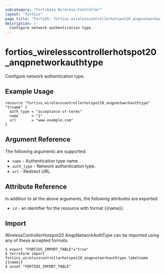 ```yaml
---
subcategory: "FortiGate Wireless-Controller"
layout: "fortios"
page_title: "FortiOS: fortios_wirelesscontrollerhotspot20_anqpnetworkauthtype"
description: |-
  Configure network authentication type.
---
```


# fortios_wirelesscontrollerhotspot20_anqpnetworkauthtype
Configure network authentication type.

## Example Usage

```hcl
resource "fortios_wirelesscontrollerhotspot20_anqpnetworkauthtype" "trname" {
  auth_type = "acceptance-of-terms"
  name      = "1"
  url       = "www.example.com"
}
```

## Argument Reference


The following arguments are supported:

* `name` - Authentication type name.
* `auth_type` - Network authentication type.
* `url` - Redirect URL.


## Attribute Reference

In addition to all the above arguments, the following attributes are exported:
* `id` - an identifier for the resource with format {{name}}.

## Import

WirelessControllerHotspot20 AnqpNetworkAuthType can be imported using any of these accepted formats:
```
$ export "FORTIOS_IMPORT_TABLE"="true"
$ terraform import fortios_wirelesscontrollerhotspot20_anqpnetworkauthtype.labelname {{name}}
$ unset "FORTIOS_IMPORT_TABLE"
```
